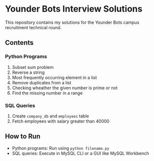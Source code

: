 # Younder Bots Interview Solutions

This repository contains my solutions for the Younder Bots campus recruitment technical round.

## Contents

### Python Programs
1. Subset sum problem
2. Reverse a string
3. Most frequently occurring element in a list
4. Remove duplicates from a list
5. Checking wheather the given number is prime or not
6. Find the missing number in a range

### SQL Queries
1. Create `company_db` and `employees` table
2. Fetch employees with salary greater than 40000

## How to Run
- Python programs: Run using `python filename.py`
- SQL queries: Execute in MySQL CLI or a GUI like MySQL Workbench
